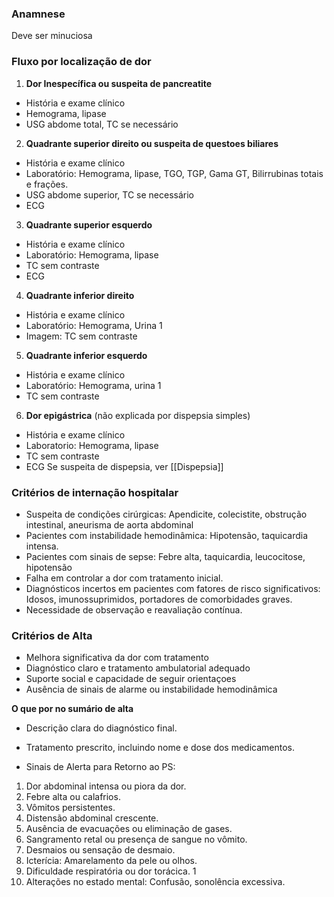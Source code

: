 ### Anamnese
Deve ser minuciosa

### Fluxo por localização de dor
1. **Dor Inespecífica ou suspeita de pancreatite**
- História e exame clínico
- Hemograma, lipase
- USG abdome total, TC se necessário

2. **Quadrante superior direito ou suspeita de questoes biliares**
- História e exame clínico
- Laboratório: Hemograma, lipase, TGO, TGP, Gama GT, Bilirrubinas totais e frações.
- USG abdome superior, TC se necessário
- ECG

3. **Quadrante superior esquerdo**
- História e exame clínico
- Laboratório: Hemograma, lipase
- TC sem contraste
- ECG

4. **Quadrante inferior direito**
- História e exame clínico
- Laboratório: Hemograma, Urina 1
- Imagem: TC sem contraste

5. **Quadrante inferior esquerdo**
- História e exame clínico
- Laboratório: Hemograma, urina 1
- TC sem contraste

6. **Dor epigástrica** (não explicada por dispepsia simples)
- História e exame clínico
- Laboratorio: Hemograma, lipase
- TC sem contraste
- ECG
Se suspeita de dispepsia, ver [[Dispepsia]]


### Critérios de internação hospitalar
- Suspeita de condições cirúrgicas: Apendicite, colecistite, obstrução intestinal, aneurisma de aorta abdominal
- Pacientes com instabilidade hemodinâmica: Hipotensão, taquicardia intensa.
- Pacientes com sinais de sepse: Febre alta, taquicardia, leucocitose, hipotensão
- Falha em controlar a dor com tratamento inicial.
- Diagnósticos incertos em pacientes com fatores de risco significativos: Idosos, imunossuprimidos, portadores de comorbidades graves.
- Necessidade de observação e reavaliação contínua.

### Critérios de Alta
- Melhora significativa da dor com tratamento
- Diagnóstico claro e tratamento ambulatorial adequado
- Suporte social e capacidade de seguir orientaçoes
- Ausência de sinais de alarme ou instabilidade hemodinâmica

**O que por no sumário de alta**
- Descrição clara do diagnóstico final.

- Tratamento prescrito, incluindo nome e dose dos medicamentos. 

- Sinais de Alerta para Retorno ao PS: 
1. Dor abdominal intensa ou piora da dor.
2. Febre alta ou calafrios. 
3. Vômitos persistentes. 
4. Distensão abdominal crescente. 
5. Ausência de evacuações ou eliminação de gases. 
6. Sangramento retal ou presença de sangue no vômito. 
7. Desmaios ou sensação de desmaio. 
8. Icterícia: Amarelamento da pele ou olhos. 
9. Dificuldade respiratória ou dor torácica. 1
10. Alterações no estado mental: Confusão, sonolência excessiva.
